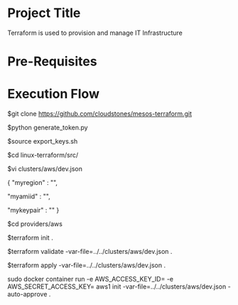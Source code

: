 Project Title
=====================
Terraform is used to provision and manage IT Infrastructure

Pre-Requisites
============================



Execution Flow
=====================

$git clone https://github.com/cloudstones/mesos-terraform.git

$python generate_token.py

$source export_keys.sh

$cd linux-terraform/src/

$vi clusters/aws/dev.json

{
"myregion" : "",

"myamiid" : "",
  
"mykeypair" : ""
}

$cd providers/aws

$terraform init .

$terraform validate -var-file=../../clusters/aws/dev.json .

$terraform apply -var-file=../../clusters/aws/dev.json .


sudo docker container run -e AWS_ACCESS_KEY_ID= -e AWS_SECRET_ACCESS_KEY=   aws1 init -var-file=../../clusters/aws/dev.json -auto-approve .
